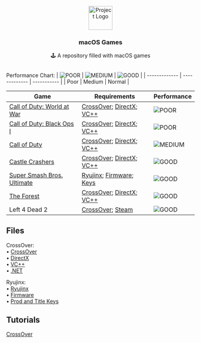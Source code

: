 <p align="center"><img src="https://upload.wikimedia.org/wikipedia/commons/thumb/1/1b/Apple_logo_grey.svg/1724px-Apple_logo_grey.svg.png" height="64" alt="Project Logo"></p>
<h3 align="center">macOS Games</h3>
<p align="center">🕹 A repository filled with macOS games</p>

##

Performance Chart:
| ![POOR](https://placehold.co/15x15/f03c15/f03c15.png) | ![MEDIUM](https://placehold.co/15x15/FFA500/FFA500.png) | ![GOOD](https://placehold.co/15x15/00FF00/00FF00.png) |
| ------------- | ------------- | ----------- |
|     Poor      |     Medium    |    Normal   |

| Game  | Requirements | Performance |
| ------------- | ------------- | ----------- |
| [Call of Duty: World at War](https://www.mediafire.com/file/zofhbuaq7quqgnw/Call+of+Duty+World+at+War+ALL+DLC.zip/file)  | [CrossOver](https://www.mediafire.com/file/nqsbr6c2zjirbdb/CrossOver.zip/file); [DirectX](https://www.mediafire.com/file/yqy0rvrz8yu48yw/directx_Jun2010_redist.exe/file); [VC++](https://www.techpowerup.com/download/visual-c-redistributable-runtime-package-all-in-one/)  | ![POOR](https://placehold.co/15x15/f03c15/f03c15.png) |
| [Call of Duty: Black Ops I](https://www.mediafire.com/file/za2mt2ve06ifn0x/Call_of_Duty_-_Black_Ops.zip/file)  | [CrossOver](https://www.mediafire.com/file/nqsbr6c2zjirbdb/CrossOver.zip/file); [DirectX](https://www.mediafire.com/file/yqy0rvrz8yu48yw/directx_Jun2010_redist.exe/file); [VC++](https://www.techpowerup.com/download/visual-c-redistributable-runtime-package-all-in-one/)  | ![POOR](https://placehold.co/15x15/f03c15/f03c15.png) |
| [Call of Duty](https://www.mediafire.com/file/xv7iyim6fgzw9l5/CallofDutyDeluxeEdition.zip/file)  | [CrossOver](https://www.mediafire.com/file/nqsbr6c2zjirbdb/CrossOver.zip/file); [DirectX](https://www.mediafire.com/file/yqy0rvrz8yu48yw/directx_Jun2010_redist.exe/file); [VC++](https://www.techpowerup.com/download/visual-c-redistributable-runtime-package-all-in-one/)  | ![MEDIUM](https://placehold.co/15x15/FFA500/FFA500.png) |
| [Castle Crashers](https://nzody.herokuapp.com/?link=aHR0cHM6Ly93d3cubWVkaWFmaXJlLmNvbS9maWxlL3ZjZHdxd3ZpY3BmdnJscC9DYXN0bGUuQ3Jhc2hlcnMudjIuOC56aXAvZmlsZQ%3D%3D)  | [CrossOver](https://www.mediafire.com/file/nqsbr6c2zjirbdb/CrossOver.zip/file); [DirectX](https://www.mediafire.com/file/yqy0rvrz8yu48yw/directx_Jun2010_redist.exe/file); [VC++](https://www.techpowerup.com/download/visual-c-redistributable-runtime-package-all-in-one/)  | ![GOOD](https://placehold.co/15x15/00FF00/00FF00.png) |
| [Super Smash Bros. Ultimate](https://www.mediafire.com/file/gj29s99nu9fh2cj/Super%20Smash%20Bros.%20Ultimate.zip)  | [Ryujinx](https://github.com/Ryujinx/release-channel-macos/releases/latest); [Firmware](https://www.mediafire.com/file/bunsftx1ajieaxz/Firmware+15.0.0.zip/file); [Keys](https://www.mediafire.com/file/0mmwi8wuribcmjf/Keys.zip/file)  | ![GOOD](https://placehold.co/15x15/00FF00/00FF00.png) |
| [The Forest](https://www.mediafire.com/file/aw95eo1qad35nyj/The.Forest.v1.12.zip/file)  | [CrossOver](https://www.mediafire.com/file/nqsbr6c2zjirbdb/CrossOver.zip/file); [DirectX](https://www.mediafire.com/file/yqy0rvrz8yu48yw/directx_Jun2010_redist.exe/file); [VC++](https://www.techpowerup.com/download/visual-c-redistributable-runtime-package-all-in-one/)  | ![GOOD](https://placehold.co/15x15/00FF00/00FF00.png) |
| Left 4 Dead 2  | [CrossOver](https://www.mediafire.com/file/nqsbr6c2zjirbdb/CrossOver.zip/file); [Steam](https://womginx.pxzlz.repl.co/main/https:/media.steampowered.com/client/installer/SteamSetup.exe)  | ![GOOD](https://placehold.co/15x15/00FF00/00FF00.png) |

## Files

CrossOver:<br>
  • [CrossOver](https://www.mediafire.com/file/nqsbr6c2zjirbdb/CrossOver.zip/file)<br>
  • [DirectX](https://www.mediafire.com/file/yqy0rvrz8yu48yw/directx_Jun2010_redist.exe/file)<br>
  • [VC++](https://www.techpowerup.com/download/visual-c-redistributable-runtime-package-all-in-one/)<br>
  • [.NET](https://download.visualstudio.microsoft.com/download/pr/7afca223-55d2-470a-8edc-6a1739ae3252/abd170b4b0ec15ad0222a809b761a036/ndp48-x86-x64-allos-enu.exe)<br>

Ryujinx:<br>
  • [Ryujinx](https://github.com/Ryujinx/release-channel-macos/releases/latest)<br>
  • [Firmware](https://www.mediafire.com/file/bunsftx1ajieaxz/Firmware+15.0.0.zip/file)<br>
  • [Prod and Title Keys](https://www.mediafire.com/file/0mmwi8wuribcmjf/Keys.zip/file)<br>

## Tutorials

[CrossOver](https://video-streamer.pxzlz.repl.co/)<br>
